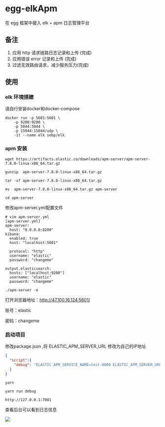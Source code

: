 # egg-elkApm

在 egg 框架中接入 elk + apm 日志管理平台

## 备注

1. 应用 http 请求链路日志记录和上传 (完成)
2. 应用错误 error 记录和上传 (完成)
3. 过滤无效路由请求，减少服务压力(完成)

## 使用
### elk 环境搭建
请自行安装docker和docker-compose
```shell
docker run -p 5601:5601 \
    -p 9200:9200 \
    -p 5044:5044 \
    -p 15044:15044/udp \
    -it --name elk sebp/elk
```

### apm 安装
```shell
wget https://artifacts.elastic.co/downloads/apm-server/apm-server-7.8.0-linux-x86_64.tar.gz

gunzip  apm-server-7.8.0-linux-x86_64.tar.gz

tar -xf apm-server-7.8.0-linux-x86_64.tar.gz

mv  apm-server-7.8.0-linux-x86_64.tar.gz apm-server

cd apm-server
```
修改apm-server.yml配置文件
```shell
# vim apm-server.yml
[apm-server.yml]
apm-server:
  host: "0.0.0.0:8200"
kibana:
  enabled: true
  host: "localhost:5601"

  protocol: "http"
  username: "elastic"
  password: "changeme"

output.elasticsearch:
  hosts: ["localhost:9200"]
  username: "elastic"
  password: "changeme"
```

```shell
./apm-server -e
```

打开浏览器地址：http://47.100.16.124:5601/

账号：elastic

密码：changeme

### 启动项目
修改package.json ,将 ELASTIC_APM_SERVER_URL 修改为自己的IP地址
```json
{
  "script":{
    "debug": "ELASTIC_APM_SERVICE_NAME=test-0000 ELASTIC_APM_SERVER_URL='http://10.10.0.130:8200' egg-bin debug --require=egg-apm-agent/apm-register.js",
  }
}
```

```shell
yarn 

yarn run debug

http://127.0.0.1:7001
```

查看后台可以看到日志信息

![](https://i.imgur.com/rJDrwhy.png)